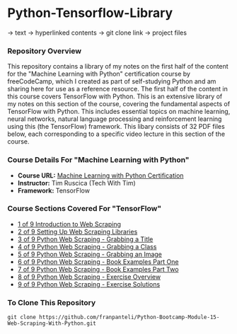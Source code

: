 # Python-Tensorflow-Library
-> text
-> hyperlinked contents
-> git clone link 
-> project files
### Repository Overview 

This repository contains a library of my notes on the first half of the content for the "Machine Learning with Python" certification course by freeCodeCamp, which I created as part of self-studying Python and am sharing here for use as a reference resource. The first half of the content in this course covers TensorFlow with Python. This is an extensive library of my notes on this section of the course, covering the fundamental aspects of TensorFlow with Python. This includes essential topics on machine learning, neural networks, natural language processing and reinforcement learning using this (the TensorFlow) framework. This libary consists of 32 PDF files below, each corresponding to a specific video lecture in this section of the course. 

### Course Details For "Machine Learning with Python"
- **Course URL:** [Machine Learning with Python Certification](https://www.freecodecamp.org/learn/machine-learning-with-python/#tensorflow)
- **Instructor:** Tim Ruscica (Tech With Tim)
- **Framework:** TensorFlow
  
### Course Sections Covered For "TensorFlow"
- [1 of 9 Introduction to Web Scraping](https://github.com/franpanteli/Python-Bootcamp-Module-15-Web-Scraping-With-Python/blob/main/Notes%20on%20Videos%20-%20Module%2015%20Web%20Scraping%20With%20Python/1%20of%209%20Introduction%20to%20Web%20Scraping.pdf)
- [2 of 9 Setting Up Web Scraping Libraries](https://github.com/franpanteli/Python-Bootcamp-Module-15-Web-Scraping-With-Python/blob/main/Notes%20on%20Videos%20-%20Module%2015%20Web%20Scraping%20With%20Python/2%20of%209%20Setting%20Up%20Web%20Scraping%20Libraries.pdf)
- [3 of 9 Python Web Scraping - Grabbing a Title](https://github.com/franpanteli/Python-Bootcamp-Module-15-Web-Scraping-With-Python/blob/main/Notes%20on%20Videos%20-%20Module%2015%20Web%20Scraping%20With%20Python/3%20of%209%20Python%20Web%20Scraping%20-%20Grabbing%20a%20Title.pdf)
- [4 of 9 Python Web Scraping - Grabbing a Class](https://github.com/franpanteli/Python-Bootcamp-Module-15-Web-Scraping-With-Python/blob/main/Notes%20on%20Videos%20-%20Module%2015%20Web%20Scraping%20With%20Python/4%20of%209%20Python%20Web%20Scraping%20-%20Grabbing%20a%20Class.pdf)
- [5 of 9 Python Web Scraping - Grabbing an Image](https://github.com/franpanteli/Python-Bootcamp-Module-15-Web-Scraping-With-Python/blob/main/Notes%20on%20Videos%20-%20Module%2015%20Web%20Scraping%20With%20Python/5%20of%209%20Python%20Web%20Scraping%20-%20Grabbing%20an%20Image.pdf)
- [6 of 9 Python Web Scraping - Book Examples Part One](https://github.com/franpanteli/Python-Bootcamp-Module-15-Web-Scraping-With-Python/blob/main/Notes%20on%20Videos%20-%20Module%2015%20Web%20Scraping%20With%20Python/6%20of%209%20Python%20Web%20Scraping%20-%20Book%20Examples%20Part%20One.pdf)
- [7 of 9 Python Web Scraping - Book Examples Part Two](https://github.com/franpanteli/Python-Bootcamp-Module-15-Web-Scraping-With-Python/blob/main/Notes%20on%20Videos%20-%20Module%2015%20Web%20Scraping%20With%20Python/7%20of%209%20Python%20Web%20Scraping%20-%20Book%20Examples%20Part%20Two.pdf)
- [8 of 9 Python Web Scraping - Exercise Overview](https://github.com/franpanteli/Python-Bootcamp-Module-15-Web-Scraping-With-Python/blob/main/Notes%20on%20Videos%20-%20Module%2015%20Web%20Scraping%20With%20Python/8%20of%209%20Python%20Web%20Scraping%20-%20Exercise%20Overview.pdf)
- [9 of 9 Python Web Scraping - Exercise Solutions](https://github.com/franpanteli/Python-Bootcamp-Module-15-Web-Scraping-With-Python/blob/main/Notes%20on%20Videos%20-%20Module%2015%20Web%20Scraping%20With%20Python/9%20of%209%20Python%20Web%20Scraping%20-%20Exercise%20Solutions.pdf)

### To Clone This Repository
```
git clone https://github.com/franpanteli/Python-Bootcamp-Module-15-Web-Scraping-With-Python.git
```



